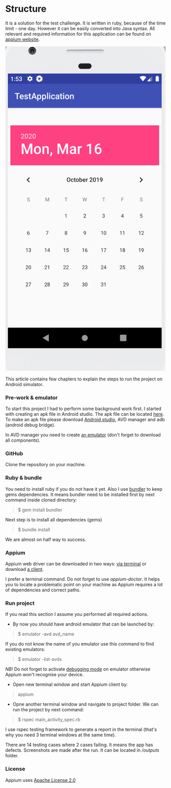 # Structure
It is a solution for the test challenge. It is written in ruby, because of the time limit - one day.
However it can be easily converted into Java syntax. All relevant and required information for this application
can be found on [appium website](http://appium.io/docs/en/commands/status/).

![GitHub](/resources/app.png)

This article contains few chapters to explain the steps to run the project on Android simulator.

### Pre-work & emulator
To start this project I had to perform some background work first. I started with creating an apk file in Android studio.
The apk file can be located [here](https://github.com/GekkoTheFirst/challenge-one/tree/master/resources).
To make an apk file please download [Android studio](https://developer.android.com/studio), AVD manager and adb (android  debug bridge).

In AVD manager you need to create [an emulator](https://developer.android.com/studio/run/managing-avds) (don't forget to download all components).

### GitHub
Clone the repository on your machine.

### Ruby & bundle
You need to install ruby if you do not have it yet. Also I use [bundler](https://bundler.io/) to keep gems dependencies. It means bundler need to be installed first by next command inside cloned directory:
> $ gem install bundler

Next step is to install all dependencies (gems)
> $ bundle install

We are almost on half way to success.

### Appium
Appium web driver can be downloaded in two ways: [via terminal](http://appium.io/docs/en/about-appium/getting-started/) or download [a client](https://github.com/appium/appium-desktop/releases/tag/v1.15.1).

I prefer a terminal command. Do not forget to use *appium-doctor*. It helps you to locate a problematic point on your machine as Appium requires a lot of dependencies and correct paths.

### Run project
If you read this section I assume you performed all required actions.
* By now you should have android emulator that can be launched by:
> $ emulator -avd avd_name

If you do not know the name of you emulator use this command to find existing emulators:
> $ emulator -list-avds

*NB!* Do not forget to activate [debugging mode](https://www.qafox.com/appium-enabling-debugging-mode-in-android-devices-emulators/) on emulator otherwise Appium won't recognise your device.

* Open new terminal window and start Appium client by:
> appium

* Opne another terminal window and navigate to project folder. We can run the project by next command:
> $ rspec main_activity_spec.rb

I use rspec testing framework to generate a report in the terminal (that's why you need 3 terminal windows at the same time).

There are 14 testing cases where 2 cases failing. It means the app has defects. Screenshots are made after the run. It can be located in _/outputs_ folder.

### License
Appium uses [Apache License 2.0](https://github.com/appium/appium/blob/master/LICENSE)
